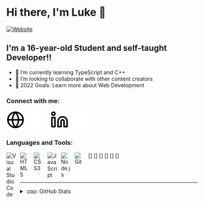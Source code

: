 # Hi there, I'm Luke 👋 

[![Website](https://img.shields.io/website?label=lukeschroeter.ml&style=for-the-badge&url=https%3A%2F%2Flukeschroeter.ml%2Fluke)](https://lukeschroeter.ml/luke)

## I'm a 16-year-old Student and self-taught Developer!!

- 🌱 I’m currently learning TypeScript and C++
- 👯 I’m looking to collaborate with other content creators
- 🥅 2022 Goals: Learn more about Web Development

### Connect with me:

[![website](./img/globe-light.svg)](https://lukeschroeter.ml/luke#gh-light-mode-only)
[![website](./img/globe-dark.svg)](https://lukeschroeter.ml/luke#gh-dark-mode-only)
&nbsp;&nbsp;
[![website](./img/linkedin-light.svg)](https://www.linkedin.com/in/luke-schr%C3%B6ter-91051a231/#gh-light-mode-only)
[![website](./img/linkedin-dark.svg)](https://www.linkedin.com/in/luke-schr%C3%B6ter-91051a231/#gh-dark-mode-only)

### Languages and Tools:

[<img align="left" alt="Visual Studio Code" width="26px" src="https://cdn.jsdelivr.net/gh/devicons/devicon/icons/vscode/vscode-original.svg" style="padding-right:10px;" />]
[<img align="left" alt="HTML5" width="26px" src="https://cdn.jsdelivr.net/gh/devicons/devicon/icons/html5/html5-original.svg" style="padding-right:10px;" />]
[<img align="left" alt="CSS3" width="26px" src="https://cdn.jsdelivr.net/gh/devicons/devicon/icons/css3/css3-original.svg" style="padding-right:10px;" />]
[<img align="left" alt="JavaScript" width="26px" src="https://cdn.jsdelivr.net/gh/devicons/devicon/icons/javascript/javascript-original.svg" style="padding-right:10px;" />]
[<img align="left" alt="Node.js" width="26px" src="https://cdn.jsdelivr.net/gh/devicons/devicon/icons/nodejs/nodejs-original.svg" style="padding-right:10px;" />]
[<img align="left" alt="Git" width="26px" src="https://cdn.jsdelivr.net/gh/devicons/devicon/icons/git/git-original.svg" style="padding-right:10px;" />]

<br />
<br />

---

<details>
  <summary>:zap: GitHub Stats</summary>

  <img align="left" alt="Luke's GitHub Stats" src="https://github-readme-stats.vercel.app/api?username=lulkebit&show_icons=true&hide_border=false&title_color=ff652f&icon_color=FFE400&bg_color=09131B&text_color=ffffff&border_color=0c1a25" />

</details>

[website]: https://lukeschroeter.ml/luke
[linkedin]: https://www.linkedin.com/in/luke-schr%C3%B6ter-91051a231/